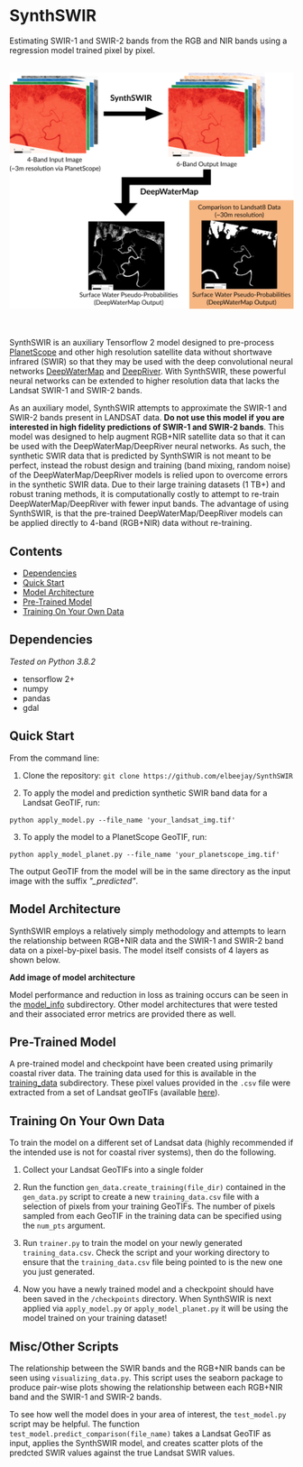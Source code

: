 # SynthSWIR
Estimating SWIR-1 and SWIR-2 bands from the RGB and NIR bands using a regression model trained pixel by pixel.
<br/><br/>

<p align="center">
<img src="https://github.com/elbeejay/SynthSWIR/blob/master/model_info/WorkFlow.png" alt="SynthSWIR Workflow" width="750"/>
</p>

<br/><br/>
SynthSWIR is an auxiliary Tensorflow 2 model designed to pre-process [PlanetScope](https://www.planet.com/) and other high resolution satellite data without shortwave infrared (SWIR) so that they may be used with the deep convolutional neural networks [DeepWaterMap](https://github.com/isikdogan/deepwatermap) and [DeepRiver](https://github.com/isikdogan/deepriver). With SynthSWIR, these powerful neural networks can be extended to higher resolution data that lacks the Landsat SWIR-1 and SWIR-2 bands.

As an auxiliary model, SynthSWIR attempts to approximate the SWIR-1 and SWIR-2 bands present in LANDSAT data. **Do not use this model if you are interested in high fidelity predictions of SWIR-1 and SWIR-2 bands**. This model was designed to help augment RGB+NIR satellite data so that it can be used with the DeepWaterMap/DeepRiver neural networks. As such, the synthetic SWIR data that is predicted by SynthSWIR is not meant to be perfect, instead the robust design and training (band mixing, random noise) of the DeepWaterMap/DeepRiver models is relied upon to overcome errors in the synthetic SWIR data. Due to their large training datasets (1 TB+) and robust traning methods, it is computationally costly to attempt to re-train DeepWaterMap/DeepRiver with fewer input bands. The advantage of using SynthSWIR, is that the pre-trained DeepWaterMap/DeepRiver models can be applied directly to 4-band (RGB+NIR) data without re-training.

## Contents
  - [Dependencies](#dependencies)
  - [Quick Start](#quick-start)
  - [Model Architecture](#model-architecture)
  - [Pre-Trained Model](#pre-trained-model)
  - [Training On Your Own Data](#training-on-your-own-data)

## Dependencies
*Tested on Python 3.8.2*
  - tensorflow 2+
  - numpy
  - pandas
  - gdal

## Quick Start
From the command line:

  1. Clone the repository: `git clone https://github.com/elbeejay/SynthSWIR`

  2. To apply the model and prediction synthetic SWIR band data for a Landsat GeoTIF, run:
  ```
  python apply_model.py --file_name 'your_landsat_img.tif'
  ```

  3. To apply the model to a PlanetScope GeoTIF, run:
  ```
  python apply_model_planet.py --file_name 'your_planetscope_img.tif'
  ```

The output GeoTIF from the model will be in the same directory as the input image with the suffix *"_predicted"*. 

## Model Architecture
SynthSWIR employs a relatively simply methodology and attempts to learn the relationship between RGB+NIR data and the SWIR-1 and SWIR-2 band data on a pixel-by-pixel basis. The model itself consists of 4 layers as shown below.

**Add image of model architecture**

Model performance and reduction in loss as training occurs can be seen in the [model_info](model_info) subdirectory. Other model architectures that were tested and their associated error metrics are provided there as well.

## Pre-Trained Model
A pre-trained model and checkpoint have been created using primarily coastal river data. The training data used for this is available in the [training_data](training_data) subdirectory. These pixel values provided in the `.csv` file were extracted from a set of Landsat geoTIFs (available [here](https://utexas.box.com/s/t67iptubwdpvyims0afutiipv8qqrqg5)).

## Training On Your Own Data
To train the model on a different set of Landsat data (highly recommended if the intended use is not for coastal river systems), then do the following.

  1. Collect your Landsat GeoTIFs into a single folder 

  2. Run the function `gen_data.create_training(file_dir)` contained in the `gen_data.py` script to create a new `training_data.csv` file with a selection of pixels from your training GeoTIFs. The number of pixels sampled from each GeoTIF in the training data can be specified using the `num_pts` argument. 

  3. Run `trainer.py` to train the model on your newly generated `training_data.csv`. Check the script and your working directory to ensure that the `training_data.csv` file being pointed to is the new one you just generated.

  4. Now you have a newly trained model and a checkpoint should have been saved in the `/checkpoints` directory. When SynthSWIR is next applied via `apply_model.py` or `apply_model_planet.py` it will be using the model trained on your training dataset!

## Misc/Other Scripts
The relationship between the SWIR bands and the RGB+NIR bands can be seen using `visualizing_data.py`. This script uses the seaborn package to produce pair-wise plots showing the relationship between each RGB+NIR band and the SWIR-1 and SWIR-2 bands. 

To see how well the model does in your area of interest, the `test_model.py` script may be helpful. The function `test_model.predict_comparison(file_name)` takes a Landsat GeoTIF as input, applies the SynthSWIR model, and creates scatter plots of the predcted SWIR values against the true Landsat SWIR values.
